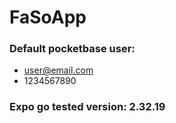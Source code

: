 # FaSoApp

### Default pocketbase user:

- user@email.com
- 1234567890

### Expo go tested version: 2.32.19